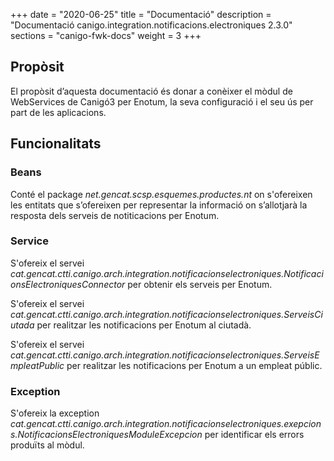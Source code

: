 +++
date        = "2020-06-25"
title       = "Documentació"
description = "Documentació canigo.integration.notificacions.electroniques 2.3.0"
sections    = "canigo-fwk-docs"
weight      = 3
+++

## Propòsit

El propòsit d’aquesta documentació és donar a conèixer el mòdul de WebServices de Canigó3 per Enotum, la seva configuració i el seu ús per part de les aplicacions.

## Funcionalitats

### Beans

Conté el package *net.gencat.scsp.esquemes.productes.nt* on s'ofereixen les entitats que s’ofereixen per representar la informació on s’allotjarà la resposta dels serveis de notiticacions per Enotum.

### Service

S'ofereix el servei *cat.gencat.ctti.canigo.arch.integration.notificacionselectroniques.NotificacionsElectroniquesConnector* per obtenir els serveis per Enotum.

S'ofereix el servei *cat.gencat.ctti.canigo.arch.integration.notificacionselectroniques.ServeisCiutada* per realitzar les notificacions per Enotum al ciutadà.

S'ofereix el servei *cat.gencat.ctti.canigo.arch.integration.notificacionselectroniques.ServeisEmpleatPublic* per realitzar les notificacions per Enotum a un empleat públic.

### Exception
 
S'ofereix la exception *cat.gencat.ctti.canigo.arch.integration.notificacionselectroniques.exepcions.NotificacionsElectroniquesModuleExcepcion* per identificar els errors produïts al mòdul.
